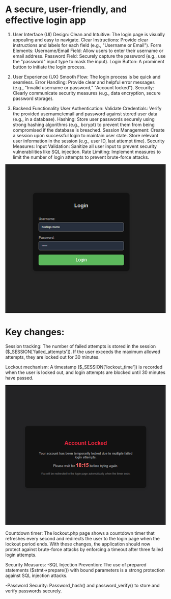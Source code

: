 # A secure, user-friendly, and effective login app 

1. User Interface (UI)
Design:
Clean and Intuitive: The login page is visually appealing and easy to navigate.
Clear Instructions: Provide clear instructions and labels for each field (e.g., "Username or Email").
Form Elements:
Username/Email Field: Allow users to enter their username or email address.
Password Field:
Securely capture the password (e.g., use the "password" input type to mask the input).
Login Button: A prominent button to initiate the login process.

3. User Experience (UX)
Smooth Flow: The login process is be quick and seamless.
Error Handling: Provide clear and helpful error messages (e.g., "Invalid username or password," "Account locked").
Security: Clearly communicate security measures (e.g., data encryption, secure password storage).

3. Backend Functionality
User Authentication:
Validate Credentials: Verify the provided username/email and password against stored user data (e.g., in a database).
Hashing: Store user passwords securely using strong hashing algorithms (e.g., bcrypt) to prevent them from being compromised if the database is breached.
Session Management:
Create a session upon successful login to maintain user state.
Store relevant user information in the session (e.g., user ID, last attempt time).
Security Measures:
Input Validation: Sanitize all user input to prevent security vulnerabilities like SQL injection.
Rate Limiting: Implement measures to limit the number of login attempts to prevent brute-force attacks.

![login screen](login.png)

# Key changes:

Session tracking: The number of failed attempts is stored in the session ($_SESSION['failed_attempts']). 
If the user exceeds the maximum allowed attempts, they are locked out for 30 minutes.

Lockout mechanism: A timestamp ($_SESSION['lockout_time']) is recorded when the user is locked out, and login attempts are blocked until 30 minutes have passed.

![Countdown timer](nano.png)

Countdown timer: The lockout.php page shows a countdown timer that refreshes every second and redirects the user to the login page when the lockout period ends.
With these changes, the application should now protect against brute-force attacks by enforcing a timeout after three failed login attempts.

Security Measures:
-SQL Injection Prevention:
The use of prepared statements ($stmt->prepare()) with bound parameters is a strong protection against SQL injection attacks. 

-Password Security:
Password_hash() and password_verify() to store and verify passwords securely. 
